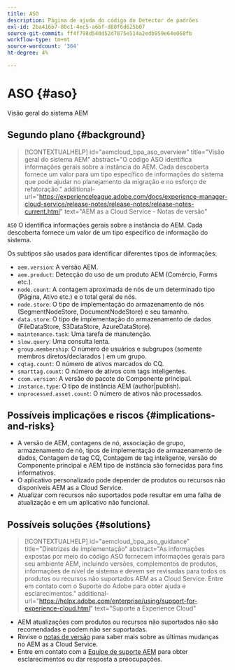 ```yaml
---
title: ASO
description: Página de ajuda do código do Detector de padrões
exl-id: 2ba416b7-80c1-4ec5-a6bf-d80f6d625b07
source-git-commit: ff4f798d540d52d7875e514a2edb959e64e068fb
workflow-type: tm+mt
source-wordcount: '364'
ht-degree: 4%

---
```


# ASO {#aso}

Visão geral do sistema AEM

## Segundo plano {#background}

>[!CONTEXTUALHELP]
>id="aemcloud_bpa_aso_overview"
>title="Visão geral do sistema AEM"
>abstract="O código ASO identifica informações gerais sobre a instância do AEM. Cada descoberta fornece um valor para um tipo específico de informações do sistema que pode ajudar no planejamento da migração e no esforço de refatoração."
>additional-url="https://experienceleague.adobe.com/docs/experience-manager-cloud-service/release-notes/release-notes/release-notes-current.html" text="AEM as a Cloud Service - Notas de versão"

`ASO` O identifica informações gerais sobre a instância do AEM. Cada descoberta fornece um valor de um tipo específico de informação do sistema.

Os subtipos são usados para identificar diferentes tipos de informações:

* `aem.version`: A versão AEM.
* `aem.product`: Detecção do uso de um produto AEM (Comércio, Forms etc.).
* `node.count`: A contagem aproximada de nós de um determinado tipo (Página, Ativo etc.) e o total geral de nós.
* `node.store`: O tipo de implementação do armazenamento de nós (SegmentNodeStore, DocumentNodeStore) e seu tamanho.
* `data.store`: O tipo de implementação do armazenamento de dados (FileDataStore, S3DataStore, AzureDataStore).
* `maintenance.task`: Uma tarefa de manutenção.
* `slow.query`: Uma consulta lenta.
* `group.membership`: O número de usuários e subgrupos (somente membros diretos/declarados ) em um grupo.
* `cqtag.count`: O número de ativos marcados do CQ.
* `smarttag.count`: O número de ativos com tags inteligentes.
* `ccom.version`: A versão do pacote do Componente principal.
* `instance.type`: O tipo de instância AEM (author|publish).
* `unprocessed.asset.count`: O número de ativos não processados.

## Possíveis implicações e riscos {#implications-and-risks}

* A versão de AEM, contagens de nó, associação de grupo, armazenamento de nó, tipos de implementação de armazenamento de dados, Contagem de tag CQ, Contagem de tag inteligente, versão do Componente principal e AEM tipo de instância são fornecidas para fins informativos.
* O aplicativo personalizado pode depender de produtos ou recursos não disponíveis AEM as a Cloud Service.
* Atualizar com recursos não suportados pode resultar em uma falha de atualização e em um aplicativo não funcional.

## Possíveis soluções {#solutions}

>[!CONTEXTUALHELP]
>id="aemcloud_bpa_aso_guidance"
>title="Diretrizes de implementação"
>abstract="As informações expostas por meio do código ASO fornecem informações gerais para seu ambiente AEM, incluindo versões, complementos de produtos, informações de nível de sistema e devem ser revisadas para todos os produtos ou recursos não suportados AEM as a Cloud Service. Entre em contato com o Suporte do Adobe para obter ajuda e esclarecimentos."
>additional-url="https://helpx.adobe.com/enterprise/using/support-for-experience-cloud.html" text="Suporte a Experience Cloud"

* AEM atualizações com produtos ou recursos não suportados não são recomendadas e podem não ser suportadas.
* Revise o [notas de versão](https://experienceleague.adobe.com/docs/experience-manager-cloud-service/release-notes/release-notes/release-notes-current.html?lang=pt-BR) para saber mais sobre as últimas mudanças no AEM as a Cloud Service.
* Entre em contato com a [Equipe de suporte AEM](https://helpx.adobe.com/enterprise/using/support-for-experience-cloud.html) para obter esclarecimentos ou dar resposta a preocupações.
